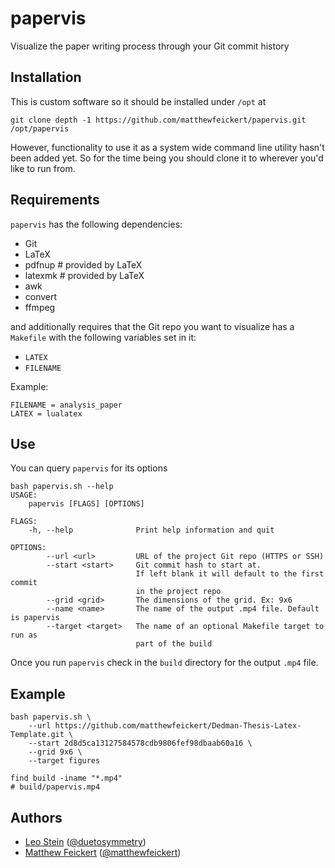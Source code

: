 # papervis

Visualize the paper writing process through your Git commit history

## Installation

This is custom software so it should be installed under `/opt` at

```
git clone depth -1 https://github.com/matthewfeickert/papervis.git /opt/papervis
```

However, functionality to use it as a system wide command line utility hasn't been added yet. So for the time being you should clone it to wherever you'd like to run from.

## Requirements

`papervis` has the following dependencies:

- Git
- LaTeX
- pdfnup # provided by LaTeX
- latexmk # provided by LaTeX
- awk
- convert
- ffmpeg

and additionally requires that the Git repo you want to visualize has a `Makefile` with the following variables set in it:
- `LATEX`
- `FILENAME`

Example:
```
FILENAME = analysis_paper
LATEX = lualatex
```

## Use

You can query `papervis` for its options

```
bash papervis.sh --help
USAGE:
    papervis [FLAGS] [OPTIONS]

FLAGS:
    -h, --help              Print help information and quit

OPTIONS:
        --url <url>         URL of the project Git repo (HTTPS or SSH)
        --start <start>     Git commit hash to start at.
                            If left blank it will default to the first commit
                            in the project repo
        --grid <grid>       The dimensions of the grid. Ex: 9x6
        --name <name>       The name of the output .mp4 file. Default is papervis
        --target <target>   The name of an optional Makefile target to run as
                            part of the build

```

Once you run `papervis` check in the `build` directory for the output `.mp4` file.

## Example

```
bash papervis.sh \
    --url https://github.com/matthewfeickert/Dedman-Thesis-Latex-Template.git \
    --start 2d8d5ca13127584578cdb9806fef98dbaab60a16 \
    --grid 9x6 \
    --target figures
```

```
find build -iname "*.mp4"
# build/papervis.mp4
```

## Authors

- [Leo Stein](https://duetosymmetry.com/) ([@duetosymmetry](https://github.com/duetosymmetry))
- [Matthew Feickert](http://www.matthewfeickert.com/) ([@matthewfeickert](https://github.com/matthewfeickert))
